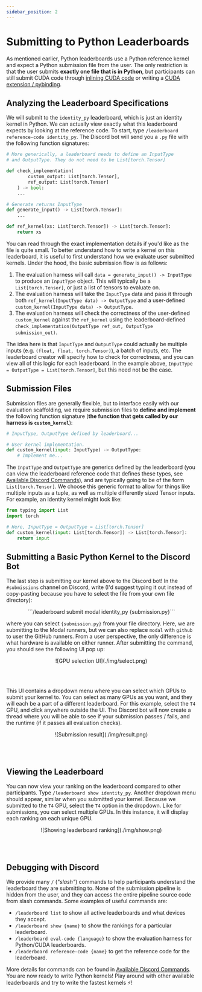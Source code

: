```yaml
---
sidebar_position: 2
---
```


# Submitting to Python Leaderboards
As mentioned earlier, Python leaderboards use a Python reference kernel and expect a Python
submission file from the user. The only restriction is that the user submits **exactly one file that
is in Python**, but participants can still submit CUDA code through [inlining CUDA code](https://pytorch.org/docs/stable/cpp_extension.html#torch.utils.cpp_extension.load_inline) or writing
a [CUDA extension / pybinding](https://pytorch.org/tutorials/advanced/custom_ops_landing_page.html#custom-ops-landing-page).


## Analyzing the Leaderboard Specifications
We will submit to the `identity_py` leaderboard, which is just an identity kernel in Python. We can
actually view exactly what this leaderboard expects by looking at the reference code. To start, type
`/leaderboard reference-code identity_py`. The Discord bot will send you a `.py` file with the
following function signatures:

```python title="identity_py_reference_code.py"
# More generically, a leaderboard needs to define an InputType
# and OutputType. They do not need to be List[torch.Tensor]

def check_implementation(
        custom_output: List[torch.Tensor], 
        ref_output: List[torch.Tensor]
    ) -> bool:
    ...

# Generate returns InputType
def generate_input() -> List[torch.Tensor]:
    ...

def ref_kernel(xs: List[torch.Tensor]) -> List[torch.Tensor]:
    return xs
```
You can read through the exact implementation details if you'd like as the file is quite small. To
better understand how to write a kernel on this leaderboard, it is useful to first understand how we evaluate user submitted kernels. 
Under the hood, the basic submission flow is as follows:
1. The evaluation harness will call `data = generate_input() -> InputType` to produce an `InputType`
   object. This will typically be a `List[torch.Tensor]`, or just a list of tensors to evaluate on.
2. The evaluation harness will take the `InputType` data and pass it through both
   `ref_kernel(InputType data) -> OutputType` and a user-defined `custom_kernel(InputType data) -> OutputType`.
3. The evaluation harness will check the correctness of the user-defined `custom_kernel` against the
   `ref_kernel` using the leaderboard-defined `check_implementation(OutputType ref_out, OutputType
    submission_out)`.

The idea here is that `InputType` and `OutputType` could actually be multiple inputs (e.g. `(float, float,
torch.Tensor)`), a batch of inputs, etc. The leaderboard creator will specify how to check for
correctness, and you can view all of this logic for each leaderboard. In the example above,
`InputType = OutputType = List[torch.Tensor]`, but this need not be the case.

## Submission Files
Submission files are generally flexible, but to interface easily with our evaluation scaffolding, we
require submission files to **define and implement** the following function signature (**the
function that gets called by our harness is `custom_kernel`**):

```python title="submission.py"
# InputType, OutputType defined by leaderboard...

# User kernel implementation.
def custom_kernel(input: InputType) -> OutputType:
    # Implement me...
```

The `InputType` and `OutputType` are generics defined by the leaderboard (you can view the
leaderboard reference code that defines these types, see [Available Discord
Commands](../available-discord-commands)), and are typically going to be
of the form `List[torch.Tensor]`. We choose this generic format to allow for things like multiple
inputs as a tuple, as well as multiple differently sized Tensor inputs. For example, an identity kernel might look like:

```python title="identity_submission.py"
from typing import List
import torch

# Here, InputType = OutputType = List[torch.Tensor]
def custom_kernel(input: List[torch.Tensor]) -> List[torch.Tensor]:
    return input
```

## Submitting a Basic Python Kernel to the Discord Bot
The last step is submitting our kernel above to the Discord bot! In the `#submissions` channel on
Discord, write (I'd suggest typing it out instead of copy-pasting because you have to select the
file from your own file directory):

<center>
```/leaderboard submit modal identity_py {submission.py}``` 
</center>

where you can select `{submission.py}` from your file directory. Here, we are submitting to the
Modal runners, but we can also replace `modal` with `github` to user the GitHub runners. From a user
perspective, the only difference is what hardware is available on either runner. After submitting
the command, you should see the following UI pop up:

<center>![GPU selection UI](./img/select.png)</center>

<br></br>

This UI contains a dropdown menu where you can select which GPUs to submit your kernel to. You can
select as many GPUs as you want, and they will each be a part of a different leaderboard. For this
example, select the `T4` GPU, and click anywhere outside the UI. The Discord bot will now create a
thread where you will be able to see if your submission passes / fails, and the runtime (if it
passes all evaluation checks).

<center>![Submission result](./img/result.png)</center>

<br></br>

## Viewing the Leaderboard
You can now view your ranking on the leaderboard compared to other participants. Type `/leaderboard
show identity_py`. Another dropdown menu should appear, similar when you submitted your kernel. 
Because we submitted to the `T4` GPU, select the `T4` option in the dropdown. Like for submissions,
you can select multiple GPUs. In this instance, it will display each ranking on each unique GPU.

<center>![Showing leaderboard ranking](./img/show.png)</center>

<br></br>

## Debugging with Discord
We provide many `/` (*"slash"*) commands to help participants understand the leaderboard they are
submitting to. None of the submission pipeline is hidden from the user, and they can access the
entire pipeline source code from slash commands. Some examples of useful commands are:
* `/leaderboard list` to show all active leaderboards and what devices they accept.
* `/leaderboard show {name}` to show the rankings for a particular leaderboard.
* `/leaderboard eval-code {language}` to show the evaluation harness for Python/CUDA leaderboards.
* `/leaderboard reference-code {name}` to get the reference code for the leaderboard.

More details for commands can be found in [Available Discord Commands](../available-discord-commands). 
You are now ready to write Python kernels! Play around with other available leaderboards and try to write the fastest kernels ⚡!
